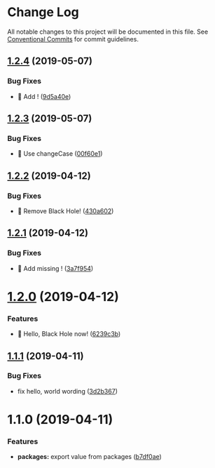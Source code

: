 # Change Log

All notable changes to this project will be documented in this file.
See [Conventional Commits](https://conventionalcommits.org) for commit guidelines.

## [1.2.4](https://github.com/n3tr/lerna-cz-sematic-release/compare/@n3tr/mono-hello-world@1.2.3...@n3tr/mono-hello-world@1.2.4) (2019-05-07)


### Bug Fixes

* 🐛 Add ! ([9d5a40e](https://github.com/n3tr/lerna-cz-sematic-release/commit/9d5a40e))





## [1.2.3](https://github.com/n3tr/lerna-cz-sematic-release/compare/@n3tr/mono-hello-world@1.2.2...@n3tr/mono-hello-world@1.2.3) (2019-05-07)


### Bug Fixes

* 🐛 Use changeCase ([00f60e1](https://github.com/n3tr/lerna-cz-sematic-release/commit/00f60e1))





## [1.2.2](https://github.com/n3tr/lerna-cz-sematic-release/compare/@n3tr/mono-hello-world@1.2.1...@n3tr/mono-hello-world@1.2.2) (2019-04-12)


### Bug Fixes

* 🐛 Remove Black Hole! ([430a602](https://github.com/n3tr/lerna-cz-sematic-release/commit/430a602))





## [1.2.1](https://github.com/n3tr/lerna-cz-sematic-release/compare/@n3tr/mono-hello-world@1.2.0...@n3tr/mono-hello-world@1.2.1) (2019-04-12)


### Bug Fixes

* 🐛 Add missing ! ([3a7f954](https://github.com/n3tr/lerna-cz-sematic-release/commit/3a7f954))





# [1.2.0](https://github.com/n3tr/lerna-cz-sematic-release/compare/@n3tr/mono-hello-world@1.1.1...@n3tr/mono-hello-world@1.2.0) (2019-04-12)


### Features

* 🎸 Hello, Black Hole now! ([6239c3b](https://github.com/n3tr/lerna-cz-sematic-release/commit/6239c3b))





## [1.1.1](https://github.com/n3tr/lerna-cz-sematic-release/compare/@n3tr/mono-hello-world@1.1.0...@n3tr/mono-hello-world@1.1.1) (2019-04-11)


### Bug Fixes

* fix hello, world wording ([3d2b367](https://github.com/n3tr/lerna-cz-sematic-release/commit/3d2b367))





# 1.1.0 (2019-04-11)


### Features

* **packages:** export value from packages ([b7df0ae](https://github.com/n3tr/lerna-cz-sematic-release/commit/b7df0ae))
